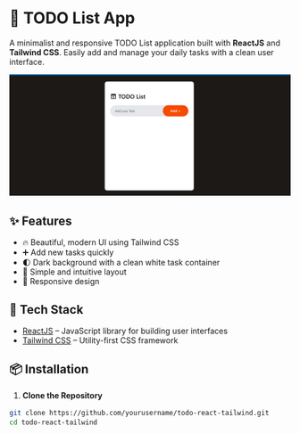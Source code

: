 # 📝 TODO List App

A minimalist and responsive TODO List application built with **ReactJS** and **Tailwind CSS**. Easily add and manage your daily tasks with a clean user interface.

![App Screenshot](./Screenshot%202025-07-20%20210324.png)

## ✨ Features

- 🔥 Beautiful, modern UI using Tailwind CSS
- ➕ Add new tasks quickly
- 🌓 Dark background with a clean white task container
- 🧠 Simple and intuitive layout
- 📱 Responsive design

## 🚀 Tech Stack

- [ReactJS](https://reactjs.org/) – JavaScript library for building user interfaces
- [Tailwind CSS](https://tailwindcss.com/) – Utility-first CSS framework

## 📦 Installation

1. **Clone the Repository**

```bash
git clone https://github.com/yourusername/todo-react-tailwind.git
cd todo-react-tailwind
